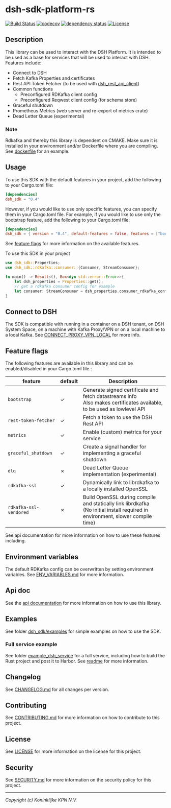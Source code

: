 # dsh-sdk-platform-rs

[![Build Status](https://github.com/kpn-dsh/dsh-sdk-platform-rs/actions/workflows/main.yaml/badge.svg)](https://github.com/kpn-dsh/dsh-sdk-platform-rs/actions/workflows/main.yaml)
[![codecov](https://codecov.io/gh/kpn-dsh/dsh-sdk-platform-rs/branch/main/graph/badge.svg)](https://codecov.io/gh/kpn-dsh/dsh-sdk-platform-rs)
[![dependency status](https://deps.rs/repo/github/kpn-dsh/dsh-sdk-platform-rs/status.svg)](https://deps.rs/repo/github/kpn-dsh/dsh-sdk-platform-rs)
[![License](https://img.shields.io/badge/License-Apache%202.0-blue.svg)](https://opensource.org/licenses/Apache-2.0)

## Description
This library can be used to interact with the DSH Platform. It is intended to be used as a base for services that will be used to interact with DSH. Features include:
- Connect to DSH 
- Fetch Kafka Properties and certificates
- Rest API Token Fetcher (to be used with [dsh_rest_api_client](https://crates.io/crates/dsh_rest_api_client))
- Common functions 
  - Preconfigured RDKafka client config
  - Preconfigured Reqwest client config (for schema store)
- Graceful shutdown
- Prometheus Metrics (web server and re-export of metrics crate)
- Dead Letter Queue (experimental)

### Note
Rdkafka and thereby this library is dependent on CMAKE. Make sure it is installed in your environment and/or Dockerfile where you are compiling.
See [dockerfile](../example_dsh_service/Dockerfile) for an example.

## Usage
To use this SDK with the default features in your project, add the following to your Cargo.toml file:
  
```toml
[dependencies]
dsh_sdk = "0.4"
```

However, if you would like to use only specific features, you can specify them in your Cargo.toml file. For example, if you would like to use only the bootstrap feature, add the following to your Cargo.toml file:
  
```toml
[dependencies]
dsh_sdk = { version = "0.4", default-features = false, features = ["bootstrap"] }
```

See [feature flags](#feature-flags) for more information on the available features.

To use this SDK in your project
```rust
use dsh_sdk::Properties;
use dsh_sdk::rdkafka::consumer::{Consumer, StreamConsumer};

fn main() -> Result<(), Box<dyn std::error::Error>>{
    let dsh_properties = Properties::get();
    // get a rdkafka consumer config for example
    let consumer: StreamConsumer = dsh_properties.consumer_rdkafka_config().create()?;
}
```

## Connect to DSH
The SDK is compatible with running in a container on a DSH tenant, on DSH System Space, on a machine with Kafka Proxy/VPN or on a local machine to a local Kafka. 
See [CONNECT_PROXY_VPN_LOCAL](CONNECT_PROXY_VPN_LOCAL.md) for more info.

## Feature flags
The following features are available in this library and can be enabled/disabled in your Cargo.toml file.:

| **feature** | **default** | **Description** |
|---|---|---|
| `bootstrap` | &check; | Generate signed certificate and fetch datastreams info <br> Also makes certificates available, to be used as lowlevel API |
| `rest-token-fetcher` | &check; | Fetch a token to use the DSH Rest API |
| `metrics` | &check; | Enable (custom) metrics for your service |
| `graceful_shutdown` | &check; | Create a signal handler for implementing a graceful shutdown |
| `dlq` | &cross; | Dead Letter Queue implementation (experimental) |
| `rdkafka-ssl` | &check; | Dynamically link to librdkafka to a locally installed OpenSSL |
| `rdkafka-ssl-vendored` | &cross; | Build OpenSSL during compile and statically link librdkafka <br> (No initial install required in environment, slower compile time) |

See api documentation for more information on how to use these features including.

## Environment variables
The default RDKafka config can be overwritten by setting environment variables. See [ENV_VARIABLES.md](ENV_VARIABLES.md) for more information.


## Api doc
See the [api documentation](https://docs.rs/dsh_sdk/latest/dsh_sdk/) for more information on how to use this library.

## Examples
See folder [dsh_sdk/examples](/examples/) for simple examples on how to use the SDK.

### Full service example
See folder [example_dsh_service](../example_dsh_service/) for a full service, including how to build the Rust project and post it to Harbor. See [readme](../example_dsh_service/README.md) for more information.

## Changelog
See [CHANGELOG.md](CHANGELOG.md) for all changes per version.

## Contributing
See [CONTRIBUTING.md](../CONTRIBUTING.md) for more information on how to contribute to this project.

## License
See [LICENSE](../LICENSE) for more information on the license for this project.

## Security
See [SECURITY.md](../SECURITY.md) for more information on the security policy for this project.

---
_Copyright (c) Koninklijke KPN N.V._ 
